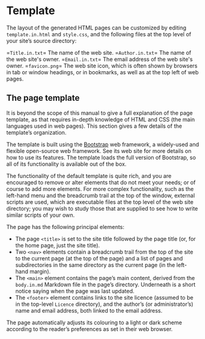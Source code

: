 # Template

The layout of the generated HTML pages can be customized by editing `template.in.html` and `style.css`, and the following files at the top level of your site’s source directory:

=`Title.in.txt`=
    The name of the web site.
=`Author.in.txt`=
    The name of the web site's owner.
=`Email.in.txt`=
    The email address of the web site's owner.
=`favicon.png`=
    The web site icon, which is often shown by browsers in tab or window headings, or in bookmarks, as well as at the top left of web pages.

## The page template

It is beyond the scope of this manual to give a full explanation of the page template, as that requires in-depth knowledge of HTML and CSS (the main languages used in web pages). This section gives a few details of the template’s organization.

The template is built using the [Bootstrap](https://getbootstrap.com) web framework, a widely-used and flexible open-source web framework. See its web site for more details on how to use its features. The template loads the full version of Bootstrap, so all of its functionality is available out of the box.

The functionality of the default template is quite rich, and you are encouraged to remove or alter elements that do not meet your needs; or of course to add more elements. For more complex functionality, such as the left-hand menu and the breadcrumb trail at the top of the window, external scripts are used, which are executable files at the top level of the web site directory; you may wish to study those that are supplied to see how to write similar scripts of your own.

The page has the following principal elements:

+ The page `<title>` is set to the site title followed by the page title (or, for the home page, just the site title).
+ Two `<nav>` elements contain a breadcrumb trail from the top of the site to the current page (at the top of the page) and a list of pages and subdirectories in the same directory as the current page (in the left-hand margin).
+ The `<main>` element contains the page’s main content, derived from the `body.in.md` Markdown file in the page’s directory. Underneath is a short notice saying when the page was last updated.
+ The `<footer>` element contains links to the site licence (assumed to be in the top-level `Licence` directory), and the author’s (or administrator’s) name and email address, both linked to the email address.

The page automatically adjusts its colouring to a light or dark scheme according to the reader’s preferences as set in their web browser.